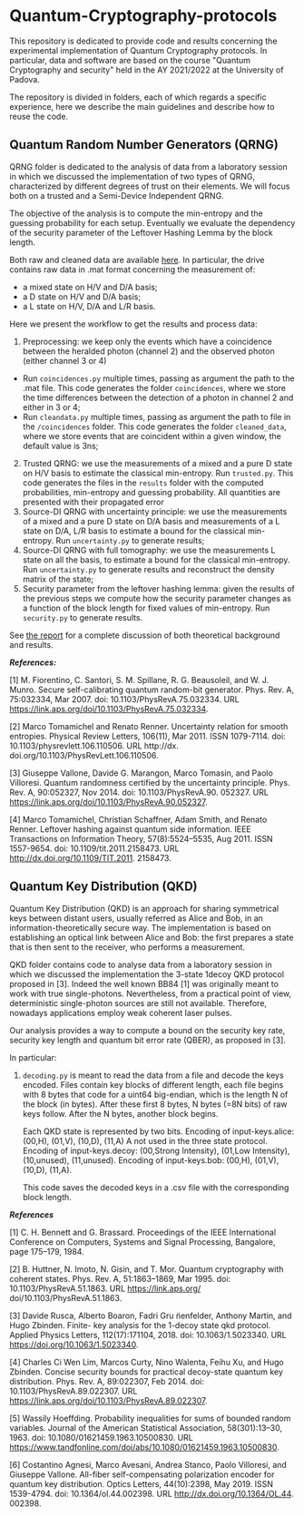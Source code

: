 # Quantum-Cryptography-protocols

This repository is dedicated to provide code and results concerning the experimental implementation of Quantum Cryptography protocols. In particular, data and software are based on the course "Quantum Cryptography and security" held in the AY 2021/2022 at the University of Padova.

The repository is divided in folders, each of which regards a specific experience, here we describe the main guidelines and describe how to reuse the code. 

## Quantum Random Number Generators (QRNG)
QRNG folder is dedicated to the analysis of data from a laboratory session in which we discussed the implementation of two types of QRNG, characterized by different degrees of trust on their elements. We will focus both on a trusted and a Semi-Device Independent QRNG.

The objective of the analysis is to compute the min-entropy and the guessing probability for each setup. Eventually we evaluate the dependency of the security parameter of the Leftover Hashing Lemma by the block length.

Both raw and cleaned data are available [here](https://drive.google.com/drive/folders/1Z872z6Zmbru9QIgAJOHpkMe-Vgy6MLc5?usp=sharing).
In particular, the drive contains raw data in .mat format concerning the measurement of:
* a mixed state on H/V and D/A basis;
* a D state on H/V and D/A basis;
* a L state on H/V, D/A and L/R basis.

Here we present the workflow to get the results and process data:
1. Preprocessing:  we keep only the events which have a coincidence between the heralded photon (channel 2) and the observed photon (either channel 3 or 4)
* Run `coincidences.py` multiple times, passing as argument the path to the .mat file. This code generates the folder `coincidences`, where we store the time differences between the detection of a photon in channel 2 and either in 3 or 4;
* Run `cleandata.py` multiple times, passing as argument the path to file in the `/coincidences` folder. This code generates the folder `cleaned_data`, where we store events that are coincident within a given window, the default value is 3ns;
2. Trusted QRNG: we use the measurements of a mixed and a pure D state on H/V basis to estimate the classical min-entropy.
Run `trusted.py`. This code generates the files in the `results` folder with the computed probabilities, min-entropy and guessing probability. All quantities are presented with their propagated error
3. Source-DI QRNG with uncertainty principle: we use the measurements of a mixed and a pure D state on D/A basis and measurements of a L state on D/A, L/R basis to estimate a bound for the classical min-entropy. Run `uncertainty.py` to generate results;
4. Source-DI QRNG with full tomography: we use the measurements L state on all the basis, to estimate a bound for the classical min-entropy. Run `uncertainty.py` to generate results and reconstruct the density matrix of the state;
5. Security parameter from the leftover hashing lemma: given the results of the previous steps we compute how the security parameter changes as a function of the block length for fixed values of min-entropy. Run `security.py` to generate results.

See [the report](https://github.com/nicolezattarin/Quantum-Cryptography-protocols/blob/main/QRNG/report.pdf) for a complete discussion of both theoretical background and results.

***References:***

[1] M. Fiorentino, C. Santori, S. M. Spillane, R. G. Beausoleil, and W. J. Munro. Secure self-calibrating quantum random-bit generator. Phys. Rev. A, 75:032334, Mar 2007. doi: 10.1103/PhysRevA.75.032334. URL https://link.aps.org/doi/10.1103/PhysRevA.75.032334.

[2] Marco Tomamichel and Renato Renner. Uncertainty relation for smooth entropies. Physical Review Letters, 106(11), Mar 2011. ISSN 1079-7114. doi: 10.1103/physrevlett.106.110506. URL http://dx. doi.org/10.1103/PhysRevLett.106.110506.

[3] Giuseppe Vallone, Davide G. Marangon, Marco Tomasin, and Paolo Villoresi. Quantum randomness certified by the uncertainty principle. Phys. Rev. A, 90:052327, Nov 2014. doi: 10.1103/PhysRevA.90. 052327. URL https://link.aps.org/doi/10.1103/PhysRevA.90.052327.

[4] Marco Tomamichel, Christian Schaffner, Adam Smith, and Renato Renner. Leftover hashing against quantum side information. IEEE Transactions on Information Theory, 57(8):5524–5535, Aug 2011. ISSN 1557-9654. doi: 10.1109/tit.2011.2158473. URL http://dx.doi.org/10.1109/TIT.2011. 2158473.

## Quantum Key Distribution (QKD)
Quantum Key Distribution (QKD) is an approach for sharing symmetrical keys between distant users, usually referred as Alice and Bob, in an information-theoretically secure way. The implementation is based on establishing an optical link between Alice and Bob: the first prepares a state that is then sent to the receiver, who performs a measurement.

QKD folder contains code to analyse data from a laboratory session in which we discussed the implementation the 3-state 1decoy QKD protocol proposed in [3]. Indeed the well known BB84 [1] was originally meant to work with true single-photons. Nevertheless, from a practical point of view, deterministic single-photon sources are still not available. Therefore, nowadays applications employ weak coherent laser pulses.

Our analysis provides a way to compute a bound on the security key rate, security key length and quantum bit error rate (QBER), as proposed in [3].

In particular:

1. `decoding.py` is meant to read the data from a file and decode the keys encoded. Files contain key blocks of different length, each file begins with 8 bytes that code for a uint64 big-endian, which is the length N of the block (in bytes).  After these first 8 bytes, N bytes (=8N bits) of raw keys follow. After the N bytes, another block begins.

    Each QKD state is represented by two bits.
    Encoding of input-keys.alice: (00,H), (01,V), (10,D), (11,A) A not used in the three state protocol.
    Encoding of input-keys.decoy: (00,Strong Intensity), (01,Low Intensity), (10,unused), (11,unused).
    Encoding of input-keys.bob: (00,H), (01,V), (10,D), (11,A).
    
    This code saves the decoded keys in a .csv file with the corresponding block length.


***References***

[1] C. H. Bennett and G. Brassard. Proceedings of the IEEE International Conference on Computers, Systems and Signal Processing, Bangalore, page 175–179, 1984.

[2] B. Huttner, N. Imoto, N. Gisin, and T. Mor. Quantum cryptography with coherent states. Phys. Rev. A, 51:1863–1869, Mar 1995. doi: 10.1103/PhysRevA.51.1863. URL https://link.aps.org/ doi/10.1103/PhysRevA.51.1863.

[3] Davide Rusca, Alberto Boaron, Fadri Gru ̈nenfelder, Anthony Martin, and Hugo Zbinden. Finite- key analysis for the 1-decoy state qkd protocol. Applied Physics Letters, 112(17):171104, 2018. doi: 10.1063/1.5023340. URL https://doi.org/10.1063/1.5023340.

[4] Charles Ci Wen Lim, Marcos Curty, Nino Walenta, Feihu Xu, and Hugo Zbinden. Concise security bounds for practical decoy-state quantum key distribution. Phys. Rev. A, 89:022307, Feb 2014. doi: 10.1103/PhysRevA.89.022307. URL https://link.aps.org/doi/10.1103/PhysRevA.89.022307.

[5] Wassily Hoeffding. Probability inequalities for sums of bounded random variables. Journal of the American Statistical Association, 58(301):13–30, 1963. doi: 10.1080/01621459.1963.10500830. URL https://www.tandfonline.com/doi/abs/10.1080/01621459.1963.10500830.

[6] Costantino Agnesi, Marco Avesani, Andrea Stanco, Paolo Villoresi, and Giuseppe Vallone. All-fiber self-compensating polarization encoder for quantum key distribution. Optics Letters, 44(10):2398, May 2019. ISSN 1539-4794. doi: 10.1364/ol.44.002398. URL http://dx.doi.org/10.1364/OL.44. 002398.


